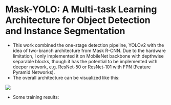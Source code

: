 # Mask-YOLO: A Multi-task Learning Architecture for Object Detection and Instance Segmentation

- This work combined the one-stage detection pipeline, YOLOv2 with the idea of two-branch architecture from Mask R-CNN. Due to the hardware limitation, I only implemented it on MobileNet backbone with depthwise separable blocks, though it has the potential to be implemented with deeper network, e.g. ResNet-50 or ResNet-101 with FPN (Feature Pyramid Networks).
- The overall architecture can be visualized like this: 

<img src="https://github.com/jianing-sun/Mask-YOLO/blob/master/asset/mask_yolo.png" />

- Some training results:

<!-- <div align="center">
  <img src="https://github.com/jianing-sun/Mask-YOLO/blob/master/asset/InferMaskYOLO-Shapes-Dec-28-16-29.png">                                                                                                             <img src="https://github.com/jianing-sun/Mask-YOLO/blob/master/asset/InferMaskYOLO-Shapes-Dec-28-16-31.png">

<img src="https://github.com/jianing-sun/Mask-YOLO/blob/master/asset/InferMaskYOLO-Shapes-Dec-28-16-32.png" >

<img src="https://github.com/jianing-sun/Mask-YOLO/blob/master/asset/InferMaskYOLO-Shapes-Dec-28-16-33.png" >

</div> -->